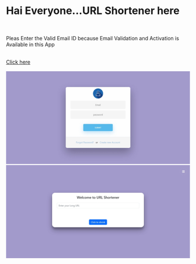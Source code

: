 <h1>Hai Everyone...URL Shortener here </h1>
    <br/>
    <p>Pleas Enter the Valid Email ID because Email Validation and Activation is Available in this App </p>
    <br/>
    <a href="https://url-short-1.netlify.app">Click here</a>
    <br/>
    <br/>
    <img src="./Login.jpeg" alt="Login">
    <br/>
    <img src="./Home.jpeg" alt="Home">
